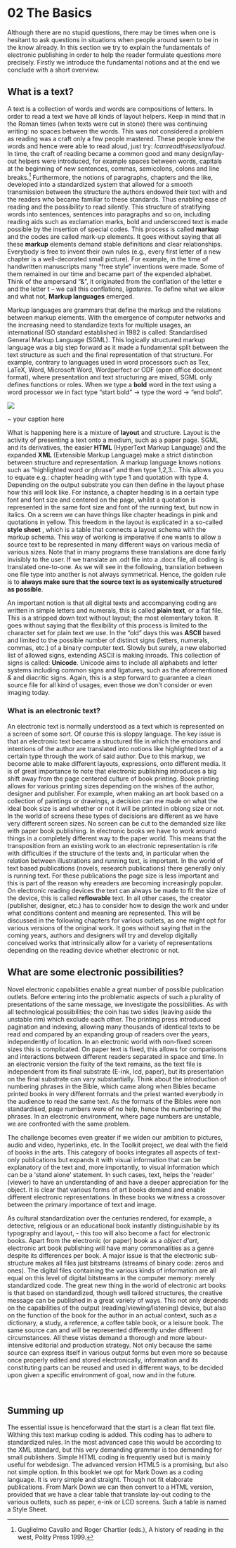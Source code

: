# 02 The Basics


Although there are no stupid questions, there may be times when one is hesitant to ask questions in situations when people around seem to be in the know already. In this section we try to explain the fundamentals of electronic
publishing in order to help the reader formulate questions more precisely.
Firstly we introduce the fundamental notions and at the end we conclude with a
short overview.

## What is a text?


A text is a collection of words and words are compositions of letters. In order
to read a text we have all kinds of layout helpers. Keep in mind that in the
Roman times (when texts were cut in stone) there was continuing writing: no
spaces between the words. This was not considered a problem as reading was a
craft only a few people mastered. These people knew the words and hence were
able to read aloud, just try: *Icanreadthiseasilyaloud*. In time, the craft of
reading became a common good and many design/lay-out helpers were introduced,
for example spaces between words, capitals at the beginning of new sentences,
commas, semicolons, colons and line breaks.[^hist] Furthermore, the notions of
paragraphs, chapters and the like, developed into a standardized system that
allowed for a smooth transmission between the structure the authors endowed
their text with and the readers who became familiar to these standards. Thus
enabling ease of reading and the possibility to read silently. This structure of
stratifying words into sentences, sentences into paragraphs and so on, including
reading aids such as exclamation marks, bold and underscored text is made
possible by the insertion of special codes. This process is called **markup**
and the codes are called mark-up elements. It goes without saying that all these
**markup** elements demand stable definitions and clear relationships. Everybody
is free to invent their own rules (e.g., every first letter of a new chapter is
a well-decorated small picture). For example, in the time of handwritten
manuscripts many “free style” inventions were made. Some of them remained in our
time and became part of the expended alphabet. Think of the ampersand “&”, it
originated from the conflation of the letter e and the letter t – we call this
conflations, *ligatures*. To define what we allow and what not, **Markup
languages** emerged.

Markup languages are grammars that define the markup and the relations between
markup elements. With the emergence of computer networks and the increasing need
to standardize texts for multiple usages, an international ISO standard
established in 1982 is called: Standardised General Markup Language (SGML). This
logically structured markup language was a big step forward as it made a
fundamental split between the text structure as such and the final
representation of that structure. For example, contrary to languages used in
word processors such as Tex, LaTeX, Word, Microsoft Word, Wordperfect or ODF
(open office document format), where presentation and text structuring are
mixed, SGML only defines functions or roles. When we type a **bold** word in the
text using a word processor we in fact type “start bold” -\> type the word -\>
“end bold”.

![](<../images/_in_progress/03_1_intro_mixture_layout>)

~   your caption here

What is happening here is a mixture of **layout** and structure. Layout is the
activity of presenting a text onto a medium, such as a paper page. SGML and its
derivatives, the easier **HTML** (HyperText Markup Language) and the expanded
**XML** (Extensible Markup Language) make a strict distinction between structure
and representation. A markup language knows notions such as “highlighted word or
phrase” and then type 1,2,3... This allows you to equate e.g.: chapter heading
with type 1 and quotation with type 4. Depending on the output substrate you can
then define in the layout phase how this will look like. For instance, a chapter
heading is in a certain type font and font size and centered on the page, whilst
a quotation is represented in the same font size and font of the running text,
but now in italics. On a screen we can have things like chapter headings in pink
and quotations in yellow. This freedom in the layout is explicated in a
so-called **style sheet** , which is a table that connects a layout schema with
the markup schema. This way of working is imperative if one wants to allow a
source text to be represented in many different ways on various media of various
sizes. Note that in many programs these translations are done fairly invisibly
to the user. If we translate an .odt file into a .docx file, all coding is
translated one-to-one. As we will see in the following, translation between one
file type into another is not always symmetrical. Hence, the golden rule is to
**always make sure that the source text is as systemically structured as
possible**.

An important notion is that all digital texts and accompanying coding are
written in simple letters and numerals, this is called **plain text**, or a flat
file. This is a stripped down text without layout; the most elementary token. It
goes without saying that the flexibility of this process is limited to the
character set for plain text we use. In the “old” days this was **ASCII** based
and limited to the possible number of distinct signs (letters, numerals, commas,
etc.) of a binary computer text. Slowly but surely, a new elaborted list of
allowed signs, extending ASCII is making inroads. This collection of signs is
called: **Unicode**. Unicode aims to include all alphabets and letter systems
including common signs and ligatures, such as the aforementioned *&* and
diacritic signs. Again, this is a step forward to guarantee a clean source file
for all kind of usages, even those we don’t consider or even imaging today.

### What is an electronic text?

An electronic text is normally understood as a text which is represented on a
screen of some sort. Of course this is sloppy language. The key issue is that an
electronic text became a structured file in which the emotions and intentions of
the author are translated into notions like highlighted text of a certain type
through the work of said author. Due to this markup, we become able to make
different layouts, expressions, onto different media. It is of great importance
to note that electronic publishing introduces a big shift away from the page
centered culture of book printing. Book printing allows for various printing
sizes depending on the wishes of the author, designer and publisher. For
example, when making an art book based on a collection of paintings or drawings,
a decision can me made on what the ideal book size is and whether or not it will
be printed in oblong size or not. In the world of screens these types of
decisions are different as we have very different screen sizes. No screen can be
cut to the demanded size like with paper book publishing. In electronic books we
have to work around things in a completely different way to the paper world.
This means that the transposition from an existing work to an electronic
representation is rife with difficulties if the structure of the texts and, in
particular when the relation between illustrations and running text, is
important. In the world of text based publications (novels, research
publications) there generally only is running text. For these publications the
page size is less important and this is part of the reason why ereaders are
becoming increasingly popular. On electronic reading devices the text can always
be made to fit the size of the device, this is called **reflowable** text. In
all other cases, the creator (publisher, designer, etc.) has to consider how to
design the work and under what conditions content and meaning are represented.
This will be discussed in the following chapters for various outlets, as one
might opt for various versions of the original work. It goes without saying that
in the coming years, authors and designers will try and develop digitally
conceived works that intrinsically allow for a variety of representations
depending on the reading device whether electronic or not.

## What are some electronic possibilities?

Novel electronic capabilities enable a great number of possible publication
outlets. Before entering into the problematic aspects of such a plurality of
presentations of the same message, we investigate the possibilities. As with all
technological possibilities; the coin has two sides (leaving aside the unstable
rim) which exclude each other. The printing press introduced pagination and
indexing, allowing many thousands of identical texts to be read and compared by
an expanding group of readers over the years, independently of location. In an
electronic world with non-fixed screen sizes this is complicated. On paper text
is fixed, this allows for comparisons and interactions between different readers
separated in space and time. In an electronic version the fixity of the text
remains, as the text file is independent from its final substrate (E-ink, lcd,
paper), but its presentation on the final substrate can vary substantially.
Think about the introduction of numbering phrases in the Bible, which came along
when Bibles became printed books in very different formats and the priest wanted
everybody in the audience to read the same text. As the formats of the Bibles
were non standardised, page numbers were of no help, hence the numbering of the
phrases. In an electronic environment, where page numbers are unstable, we are
confronted with the same problem.

The challenge becomes even greater if we widen our ambition to pictures, audio
and video, hyperlinks, etc. In the Toolkit project, we deal with the field of
books in the arts. This category of books integrates all aspects of text-only
publications but expands it with visual information that can be explanatory of
the text and, more importantly, to visual information which can be a 'stand
alone' statement. In such cases, text, helps the 'reader' (viewer) to have an
understanding of and have a deeper appreciation for the object. It is clear that
various forms of art books demand and enable different electronic
representations. In these books we witness a crossover between the primary
importance of text and image.

As cultural standardization over the centuries rendered, for example, a
detective, religious or an educational book instantly distinguishable by its
typography and layout, - this too will also become a fact for electronic books.
Apart from the electronic (or paper) book as a *object d'art*, electronic art
book publishing will have many commonalities as a genre despite its differences
per book. A major issue is that the electronic sub-structure makes all files
just bitstreams (streams of binary code: zeros and ones). The digital files
containing the various kinds of information are all equal on this level of
digital bitstreams in the computer memory: merely standardized code. The great
new thing in the world of electronic art books is that based on standardized,
though well tailored structures, the creative message can be published in a
great variety of ways. This not only depends on the capabilities of the output
(reading/viewing/listening) device, but also on the function of the book for the
author in an actual context, such as a dictionary, a study, a reference, a
coffee table book, or a leisure book. The same source can and will be
represented differently under different circumstances. All these vistas demand a
thorough and more labour-intensive editorial and production strategy. Not only
because the same source can express itself in various output forms but even more
so because once properly edited and stored electronically, information and its
constituting parts can be reused and used in different ways, to be decided upon
given a specific environment of goal, now and in the future.


 

## Summing up

The essential issue is henceforward that the start is a clean flat text file.
Withing this text markup coding is added. This coding has to adhere to
standardized rules. In the most advanced case this would be according to the XML
standard, but this very demanding grammar is too demanding for small publishers.
Simple HTML coding is frequently used but is mainly useful for webdesign. The
advanced version HTML5 is a promising, but also not simple option. In this
booklet we opt for Mark Down as a coding language. It is very simple and
straight. Though not fit elaborate publications. From Mark Down we can then
convert to a HTML version, provided that we have a clear table that translate
lay-out coding to the various outlets, such as paper, e-ink or LCD screens. Such
a table is named a Style Sheet.


[^hist]: Guglielmo Cavallo and Roger Chartier (eds.), A history of reading in
the west, Polity Press 1999.
